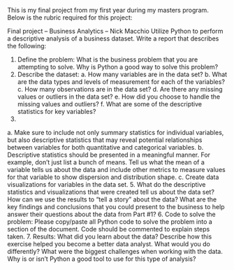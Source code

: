 This is my final project from my first year during my masters program.
Below is the rubric required for this project:

Final project – Business Analytics – Nick Macchio
Utilize Python to perform a descriptive analysis of a business dataset. Write a report that describes the following:
1. Define the problem: What is the business problem that you are attempting to solve. Why is Python a good way to solve this problem?
2. Describe the dataset:
a. How many variables are in the data set?
b. What are the data types and levels of measurement for each of the variables?
c. How many observations are in the data set?
d. Are there any missing values or outliers in the data set?
e. How did you choose to handle the missing values and outliers?
f. What are some of the descriptive statistics for key variables?
4.
a. Make sure to include not only summary statistics for individual variables, but also descriptive statistics that may reveal potential relationships between variables for both quantitative and categorical variables.
b. Descriptive statistics should be presented in a meaningful manner. For example, don’t just list a bunch of means. Tell us what the mean of a variable tells us about the data and include other metrics to measure values for that variable to show dispersion and distribution shape.
c. Create data visualizations for variables in the data set.
5. What do the descriptive statistics and visualizations that were created tell us about the data set? How can we use the results to “tell a story” about the data? What are the key findings and conclusions that you could present to the business to help answer their questions about the data from Part #1?
6. Code to solve the problem: Please copy/paste all Python code to solve the problem into a section of the document. Code should be commented to explain steps taken.
7. Results: What did you learn about the data? Describe how this exercise helped you become a better data analyst. What would you do differently? What were the biggest challenges when working with the data. Why is or isn’t Python a good tool to use for this type of analysis?
